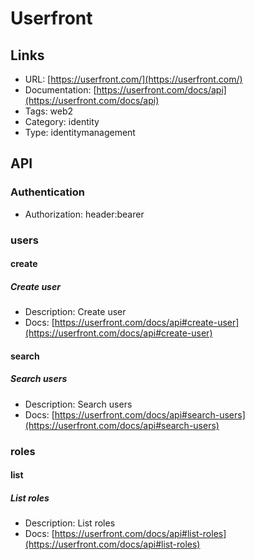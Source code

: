 # Userfront

## Links

* URL: [https://userfront.com/](https://userfront.com/)
* Documentation: [https://userfront.com/docs/api](https://userfront.com/docs/api)
* Tags: web2
* Category: identity
* Type: identitymanagement

## API

### Authentication

* Authorization: header:bearer

### users

#### create

##### Create user

* Description: Create user
* Docs: [https://userfront.com/docs/api#create-user](https://userfront.com/docs/api#create-user)

#### search

##### Search users

* Description: Search users
* Docs: [https://userfront.com/docs/api#search-users](https://userfront.com/docs/api#search-users)

### roles

#### list

##### List roles

* Description: List roles
* Docs: [https://userfront.com/docs/api#list-roles](https://userfront.com/docs/api#list-roles)
